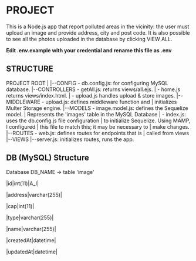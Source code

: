 # PROJECT

This is a Node.js app that report polluted areas in the vicinity: the user must upload an image and provide address, city and post code. It is also possible to see all the photos uploaded in the database by clicking VIEW ALL.

**Edit .env.example with your credential and rename this file as .env**

## STRUCTURE

PROJECT ROOT
    |
    |--CONFIG - db.config.js: for configuring MySQL database.
    |--CONTROLLERS - getAll.js: returns views/all.ejs.
    |              - home.js returns views/index.html.
    |              - upload.js handles upload & store images.
    |--MIDDLEWARE - upload.js: defines middleware function and
    |               initializes Multer Storage engine.
    |--MODELS - image.model.js: defines the Sequelize model.
    |           Represents the 'images' table in the MySQL Database
    |         - index.js: uses the db.config.js file configuration
    |           to initialize Sequelize. Using MAMP, I configured
    |           this file to match this; it may be necessary to
    |           make changes.
    |--ROUTES - web.js: defines routes for endpoints that is
    |           called from views
    |--VIEWS
    |--server.js: initializes routes, runs the app.


## DB (MySQL) Structure

Database DB_NAME -> table 'image'


|id|int(11)|A_I|

|address|varchar(255)|

|cap|int(11)|  

|type|varchar(255)|

|name|varchar(255)|

|createdAt|datetime|  

|updatedAt|datetime|
